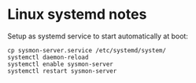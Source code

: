 # Linux systemd notes

Setup as systemd service to start automatically at boot:

```shell
cp sysmon-server.service /etc/systemd/system/
systemctl daemon-reload
systemctl enable sysmon-server
systemctl restart sysmon-server
```
